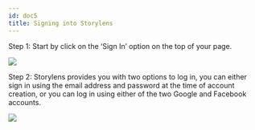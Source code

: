 ```yaml
---
id: doc5
title: Signing into Storylens
---
```


Step 1: Start by click on the ‘Sign In’ option on the top of your page.

![](https://lh6.googleusercontent.com/kVxEn_EY9mlQCaTMmz080ByBIVtiknWnB-9VxsrfgrGTwkzU7QLpMBKlM3iTO-u06Ighb9QhW3BWq-XS9PlxeZKpvVjnYq8RbrECyJVIafn4BHQuigUGLPeK_TP3lhX7jITKbBzb)

Step 2: Storylens provides you with two options to log in, you can either sign in using the email address and password at the time of account creation, or you can log in using either of the two Google and Facebook accounts.

![](https://lh6.googleusercontent.com/fOHWVRSjg08ofdZKAzFtRxVFice9IjrMNIIl6jy0Jzw9uUmU6C7GsZTak2N3V6PBtglFMyW4ZzFw86ILl-8PWC4sKDzD8C6T3_20X12Qkk2vNe3V338cXptFj3MpzoTnylskF3Un)
